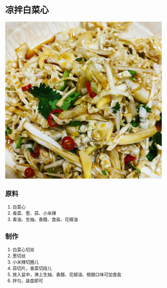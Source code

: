 # 凉拌白菜心

![&#x51C9;&#x62CC;&#x767D;&#x83DC;&#x5FC3;](.gitbook/assets/08d6055b-01ef-41dd-b6f8-e20c2785d85d.jpg)

## 原料

1. 白菜心
2. 香菜、葱、蒜、小米辣
3. 香油、生抽、香醋、食盐、花椒油

## 制作

1. 白菜心切丝
2. 葱切丝
3. 小米辣切圈儿
4. 蒜切片，香菜切段儿
5. 放入盆中，淋上生抽、香醋、花椒油、根据口味可加食盐
6. 拌匀，装盘即可

